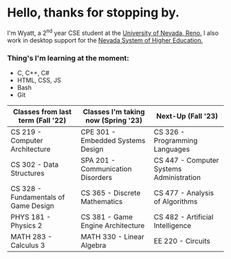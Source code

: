 # Hello, thanks for stopping by.
I'm Wyatt, a 2<sup>nd</sup> year CSE student at the [University of Nevada, Reno.](https://www.unr.edu/cse "UNR CSE") I also work in desktop support for the [Nevada System of Higher Education.](https://scs.nevada.edu/ "NSHE SCS")

### Thing's I'm learning at the moment:
- C, C++, C#
- HTML, CSS, JS
- Bash
- Git

| Classes from last term (Fall '22)      | Classes I'm taking now (Spring '23)   | Next-Up (Fall '23)                                       |
| -------------------------------------- | ------------------------------------- | -------------------------------------------------------- |
| CS 219 - Computer Architecture         | CPE 301 - Embedded Systems Design     | CS 326 - Programming Languages                           |
| CS 302 - Data Structures               | SPA 201 - Communication Disorders     | CS 447 - Computer Systems Administration                 |
| CS 328 - Fundamentals of Game Design   | CS 365 - Discrete Mathematics         | CS 477 - Analysis of Algorithms                          |
| PHYS 181 - Physics 2                   | CS 381 - Game Engine Architecture     | CS 482 - Artificial Intelligence                         | 
| MATH 283 - Calculus 3                  | MATH 330 - Linear Algebra             | EE 220 - Circuits                                        |
